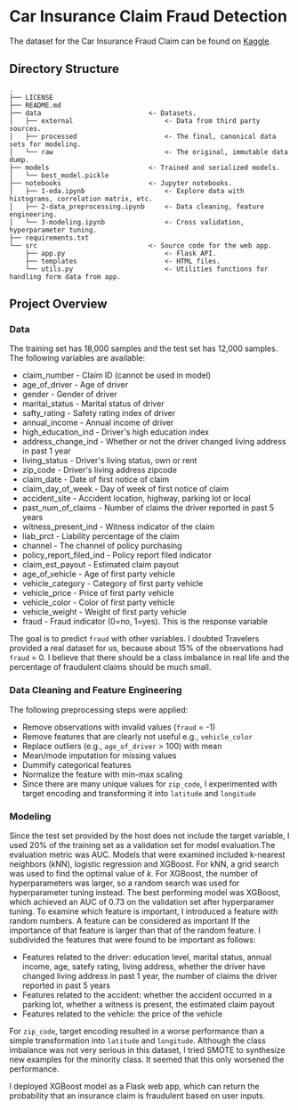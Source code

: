# Car Insurance Claim Fraud Detection

The dataset for the Car Insurance Fraud Claim can be found on [Kaggle]([https://www.kaggle.com/c/2018-trv-statistical-modeling-competition-umn](https://www.kaggle.com/competitions/2018-trv-statistical-modeling-competition-umn/data)).

## Directory Structure

```
.
├── LICENSE
├── README.md
├── data                           <- Datasets.
│   ├── external                       <- Data from third party sources.
│   ├── processed                      <- The final, canonical data sets for modeling.
│   └── raw                            <- The original, immutable data dump.
├── models                         <- Trained and serialized models.
│   └── best_model.pickle
├── notebooks                      <- Jupyter notebooks.
│   ├── 1-eda.ipynb                    <- Explore data with histograms, correlation matrix, etc.
│   ├── 2-data_preprocessing.ipynb     <- Data cleaning, feature engineering.
│   └── 3-modeling.ipynb               <- Cross validation, hyperparameter tuning.
├── requirements.txt
└── src                            <- Source code for the web app.
    ├── app.py                         <- Flask API.
    ├── templates                      <- HTML files.
    └── utils.py                       <- Utilities functions for handling form data from app.
```

## Project Overview

### Data

The training set has 18,000 samples and the test set has 12,000 samples. The following variables are available:

- claim_number - Claim ID (cannot be used in model)
- age_of_driver - Age of driver
- gender - Gender of driver
- marital_status - Marital status of driver
- safty_rating - Safety rating index of driver
- annual_income - Annual income of driver
- high_education_ind - Driver's high education index
- address_change_ind - Whether or not the driver changed living address in past 1 year
- living_status - Driver's living status, own or rent
- zip_code - Driver's living address zipcode
- claim_date - Date of first notice of claim
- claim_day_of_week - Day of week of first notice of claim
- accident_site - Accident location, highway, parking lot or local
- past_num_of_claims - Number of claims the driver reported in past 5 years
- witness_present_ind - Witness indicator of the claim
- liab_prct - Liability percentage of the claim
- channel - The channel of policy purchasing
- policy_report_filed_ind - Policy report filed indicator
- claim_est_payout - Estimated claim payout
- age_of_vehicle - Age of first party vehicle
- vehicle_category - Category of first party vehicle
- vehicle_price - Price of first party vehicle
- vehicle_color - Color of first party vehicle
- vehicle_weight - Weight of first party vehicle
- fraud - Fraud indicator (0=no, 1=yes). This is the response variable

The goal is to predict `fraud` with other variables. I doubted Travelers provided a real dataset for us, because about 15% of the observations had `fraud` = 0. I believe that there should be a class imbalance in real life and the percentage of fraudulent claims should be much small.

### Data Cleaning and Feature Engineering

The following preprocessing steps were applied:

- Remove observations with invalid values (`fraud` = -1)
- Remove features that are clearly not useful e.g., `vehicle_color`
- Replace outliers (e.g., `age_of_driver` > 100) with mean
- Mean/mode imputation for missing values
- Dummify categorical features
- Normalize the feature with min-max scaling
- Since there are many unique values for `zip_code`, I experimented with target encoding and transforming it into `latitude` and `longitude`

### Modeling

Since the test set provided by the host does not include the target variable, I used 20% of the training set as a validation set for model evaluation.The evaluation metric was AUC. Models that were examined included k-nearest neighbors (kNN), logistic regression and XGBoost. For kNN, a grid search was used to find the optimal value of $k$. For XGBoost, the number of hyperparameters was larger, so a random search was used for hyperparameter tuning instead. The best performing model was XGBoost, which achieved an AUC of 0.73 on the validation set after hyperparamer tuning. To examine which feature is important, I introduced a feature with random numbers. A feature can be considered as important If the importance of that feature is larger than that of the random feature. I subdivided the features that were found to be important as follows:

- Features related to the driver: education level, marital status, annual income, age, satefy rating, living address, whether the driver have changed living address in past 1 year, the number of claims the driver reported in past 5 years
- Features related to the accident: whether the accident occurred in a parking lot, whether a witness is present, the estimated claim payout
- Features related to the vehicle: the price of the vehicle

For `zip_code`, target encoding resulted in a worse performance than a simple transformation into `latitude` and `longitude`. Although the class imbalance was not very serious in this dataset, I tried SMOTE to synthesize new examples for the minority class. It seemed that this only worsened the performance.

I deployed XGBoost model as a Flask web app, which can return the probability that an insurance claim is fraudulent based on user inputs.

